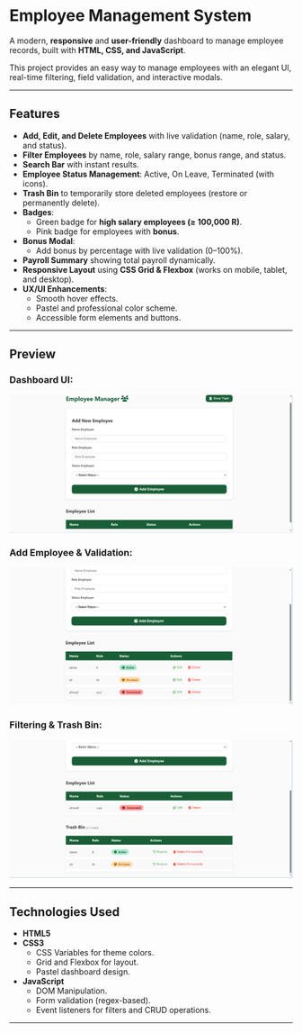 # Employee Management System

A modern, **responsive** and **user-friendly** dashboard to manage employee records, built with **HTML, CSS, and JavaScript**.

This project provides an easy way to manage employees with an elegant UI, real-time filtering, field validation, and interactive modals.

---

## Features

- **Add, Edit, and Delete Employees** with live validation (name, role, salary, and status).
- **Filter Employees** by name, role, salary range, bonus range, and status.
- **Search Bar** with instant results.
- **Employee Status Management**: Active, On Leave, Terminated (with icons).
- **Trash Bin** to temporarily store deleted employees (restore or permanently delete).
- **Badges**:
  - Green badge for **high salary employees (≥ 100,000 R)**.
  - Pink badge for employees with **bonus**.
- **Bonus Modal**:
  - Add bonus by percentage with live validation (0–100%).
- **Payroll Summary** showing total payroll dynamically.
- **Responsive Layout** using **CSS Grid & Flexbox** (works on mobile, tablet, and desktop).
- **UX/UI Enhancements**:
  - Smooth hover effects.
  - Pastel and professional color scheme.
  - Accessible form elements and buttons.

---

## Preview

### Dashboard UI:
![Main UI](assets/1.png)

### Add Employee & Validation:
![Add Form](assets/2.png)

### Filtering & Trash Bin:
![Filter & Trash](assets/3.png)

---

## Technologies Used

- **HTML5**
- **CSS3**
  - CSS Variables for theme colors.
  - Grid and Flexbox for layout.
  - Pastel dashboard design.
- **JavaScript**
  - DOM Manipulation.
  - Form validation (regex-based).
  - Event listeners for filters and CRUD operations.

---



